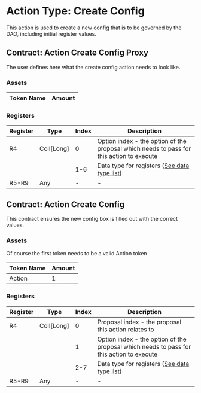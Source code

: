 # Action Type: Create Config

This action is used to create a new config that is to be governed by the DAO, including initial register values.

## Contract: Action Create Config Proxy

The user defines here what the create config action needs to look like.

### Assets

| Token Name | Amount |
| --- | --- |

### Registers

| Register | Type | Index | Description |
| --- | --- | --- | --- |
| R4 | Coll[Long] | 0 | Option index - the option of the proposal which needs to pass for this action to execute |
| | | 1-6 | Data type for registers ([See data type list](../../DataTypes.md)) |
| R5-R9 | Any | - | - |

## Contract: Action Create Config

This contract ensures the new config box is filled out with the correct values.

### Assets

Of course the first token needs to be a valid Action token

| Token Name | Amount |
| --- | --- |
| Action | 1 |

### Registers

| Register | Type | Index | Description |
| --- | --- | --- | --- |
| R4 | Coll[Long] | 0 | Proposal index - the proposal this action relates to |
| | | 1 | Option index - the option of the proposal which needs to pass for this action to execute |
| | | 2-7 | Data type for registers ([See data type list](../../DataTypes.md)) |
| R5-R9 | Any | - | - |